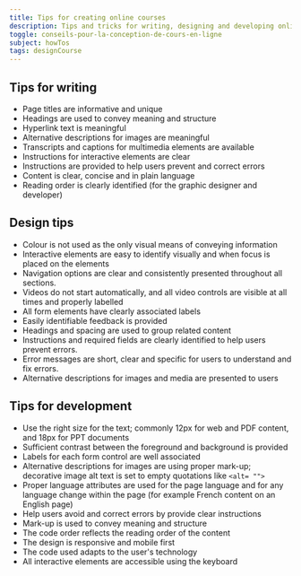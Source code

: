```yaml
---
title: Tips for creating online courses
description: Tips and tricks for writing, designing and developing online courses.
toggle: conseils-pour-la-conception-de-cours-en-ligne
subject: howTos
tags: designCourse
---
```


## Tips for writing

- Page titles are informative and unique
- Headings are used to convey meaning and structure
- Hyperlink text is meaningful
- Alternative descriptions for images are meaningful
- Transcripts and captions for multimedia elements are available
- Instructions for interactive elements are clear
- Instructions are provided to help users prevent and correct errors
- Content is clear, concise and in plain language
- Reading order is clearly identified (for the graphic designer and developer)

## Design tips

- Colour is not used as the only visual means of conveying information
- Interactive elements are easy to identify visually and when focus is placed on the elements
- Navigation options are clear and consistently presented throughout all sections.
- Videos do not start automatically, and all video controls are visible at all times and properly labelled
- All form elements have clearly associated labels
- Easily identifiable feedback is provided
- Headings and spacing are used to group related content
- Instructions and required fields are clearly identified to help users prevent errors.
- Error messages are short, clear and specific for users to understand and fix errors.
- Alternative descriptions for images and media are presented to users

## Tips for development

- Use the right size for the text; commonly 12px for web and PDF content, and 18px for PPT documents
- Sufficient contrast between the foreground and background is provided
- Labels for each form control are well associated
- Alternative descriptions for images are using proper mark-up; decorative image alt text is set to empty quotations like `<alt= "">`
- Proper language attributes are used for the page language and for any language change within the page (for example French content on an English page)
- Help users avoid and correct errors by provide clear instructions
- Mark-up is used to convey meaning and structure
- The code order reflects the reading order of the content
- The design is responsive and mobile first
- The code used adapts to the user's technology
- All interactive elements are accessible using the keyboard
